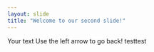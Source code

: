 ```yaml
---
layout: slide
title: "Welcome to our second slide!"
---
```

Your text
Use the left arrow to go back!
testtest
